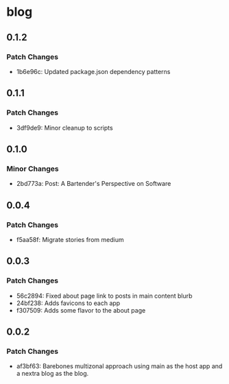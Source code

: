 # blog

## 0.1.2

### Patch Changes

- 1b6e96c: Updated package.json dependency patterns

## 0.1.1

### Patch Changes

- 3df9de9: Minor cleanup to scripts

## 0.1.0

### Minor Changes

- 2bd773a: Post: A Bartender's Perspective on Software

## 0.0.4

### Patch Changes

- f5aa58f: Migrate stories from medium

## 0.0.3

### Patch Changes

- 56c2894: Fixed about page link to posts in main content blurb
- 24bf238: Adds favicons to each app
- f307509: Adds some flavor to the about page

## 0.0.2

### Patch Changes

- af3bf63: Barebones multizonal approach using main as the host app and a nextra blog as the blog.
